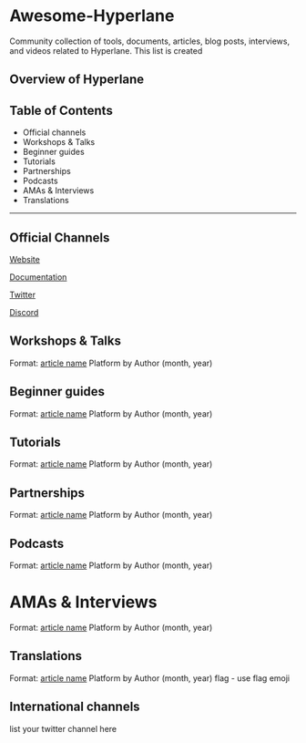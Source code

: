 # Awesome-Hyperlane
Community collection of tools, documents, articles, blog posts, interviews, and videos related to Hyperlane. This list is created 
## Overview of Hyperlane 

## Table of Contents 
- Official channels 
- Workshops & Talks
- Beginner guides
- Tutorials
- Partnerships
- Podcasts 
- AMAs & Interviews
- Translations
--------------

## Official Channels
[Website](https://www.hyperlane.xyz/)

[Documentation](https://docs.hyperlane.xyz/)

[Twitter](https://twitter.com/Hyperlane_xyz)

[Discord](https://discord.com/invite/hyperlane)

## Workshops & Talks
Format: 
[article name](URL) Platform by Author (month, year)
## Beginner guides
Format: 
[article name](URL) Platform by Author (month, year)
## Tutorials
Format: 
[article name](URL) Platform by Author (month, year)
## Partnerships
Format: 
[article name](URL) Platform by Author (month, year)
## Podcasts 
Format: 
[article name](URL) Platform by Author (month, year)
# AMAs & Interviews
Format: 
[article name](URL) Platform by Author (month, year)
## Translations
Format: 
[article name](URL) Platform by Author (month, year) flag - use flag emoji 
## International channels 
list your twitter channel here
